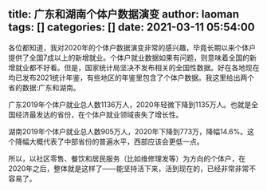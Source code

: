 title: 广东和湖南个体户数据演变
author: laoman
tags: []
categories: []
date: 2021-03-11 05:54:00
---
各位都知道，我对2020年的个体户数据演变非常的感兴趣，毕竟长期以来个体户提供了全国7成以上的新增就业。个体户就业数据如果有问题，则意味着全国的新增就业都不好看。但是，国家统计局坚决不发布相关的全国性数据。好在各地现在均已发布2021统计年鉴，有些地区的年鉴里包含了个体户数据。我这里给出两个省的数据:广东和湖南。
<!-- more-->

广东2019年个体户就业总人数1136万人，2020年轻微下降到1135万人。也就是全国经济最发达的省份，在个体户就业领域丧失了增长性。

湖南2019年个体户就业总人数905万人，2020年下降到773万，降幅14.6%。这个降幅大概代表了中部省份的普遍水平，西部应该会更低一点。

所以，以社区零售、餐饮和居民服务（比如维修理发等）为方向的个体户，在2020年之后，整体就是这样了——能坚持活下来，活到现在的，已经非常非常不容易了。
